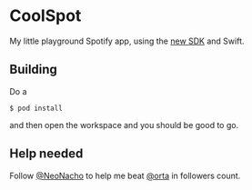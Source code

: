 # CoolSpot

My little playground Spotify app, using the [new SDK](https://github.com/spotify/ios-sdk) and Swift.

## Building

Do a 

    $ pod install

and then open the workspace and you should be good to go.

## Help needed

Follow [@NeoNacho](https://twitter.com/NeoNacho) to help me beat [@orta](https://twitter.com/orta) in followers count.
